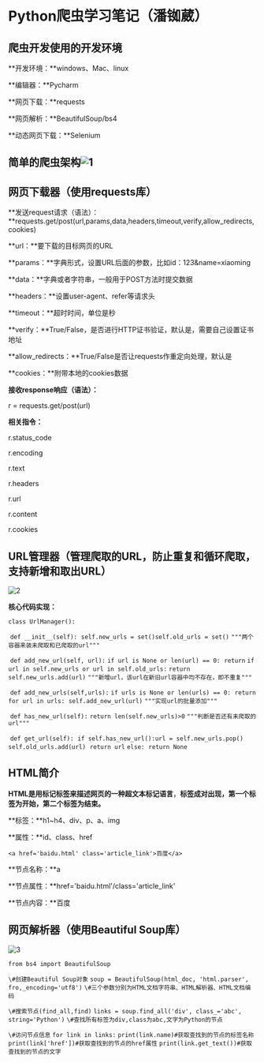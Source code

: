# Python爬虫学习笔记（潘铷葳）

## 爬虫开发使用的开发环境

**开发环境：**windows、Mac、linux

**编辑器：**Pycharm

**网页下载：**requests

**网页解析：**BeautifulSoup/bs4

**动态网页下载：**Selenium

## 简单的爬虫架构![1](D:\大学\大二上\2023暑假学习\爬虫学习\1.jpg)

## 网页下载器（使用requests库）

**发送request请求（语法）：**requests.get/post(url,params,data,headers,timeout,verify,allow_redirects,cookies)

**url：**要下载的目标网页的URL

**params：**字典形式，设置URL后面的参数，比如id：123&name=xiaoming

**data：**字典或者字符串，一般用于POST方法时提交数据

**headers：**设置user-agent、refer等请求头

**timeout：**超时时间，单位是秒

**verify：**True/False，是否进行HTTP证书验证，默认是，需要自己设置证书地址

**allow_redirects：**True/False是否让requests作重定向处理，默认是

**cookies：**附带本地的cookies数据

**接收response响应（语法）：**

r = requests.get/post(url)

**相关指令：**

r.status_code  <!--查看状态码，如果等于200代表请求成功-->

r.encoding <!--可以查看当前编码，以及更改编码（requests会根据Headers推测编码，推测不到则设置为ISO-8859-1可能导致乱码）-->

r.text <!--查看返回的网页内容-->

r.headers <!--查看返回的HTTP的headers-->

r.url <!--查看实际访问的URL-->

r.content <!--以字节方式返回内容，比如用于下载图片-->

r.cookies <!--服务端要写入本地的cookies数据-->

## URL管理器（管理爬取的URL，防止重复和循环爬取，支持新增和取出URL）

![2](D:\大学\大二上\2023暑假学习\爬虫学习\2.jpg)

**核心代码实现：**

`class UrlManager():`

​    `def __init__(self):`
​        `self.new_urls = set()`
​        `self.old_urls = set()`
​     `"""两个容器来装未爬取和已爬取的url"""`

​    `def add_new_url(self, url):`
​        `if url is None or len(url) == 0:`
​            `return`
​        `if url in self.new_urls or url in self.old_urls:`
​            `return`
​        `self.new_urls.add(url)`
​    `"""新增url，该url在新旧url容器中均不存在，即不重复"""`

​    `def add_new_urls(self,urls):`
​        `if urls is None or len(urls) == 0:`
​            `return`
​        `for url in urls:`
​            `self.add_new_url(url)`
​    `"""实现url的批量添加"""`

​    `def has_new_url(self):`
​        `return len(self.new_urls)>0`
​    `"""判断是否还有未爬取的url"""`

​    `def get_url(self):`
​        `if self.has_new_url():`
​            `url = self.new_urls.pop()`
​            `self.old_urls.add(url)`
​            `return url`
​        `else:`
​            `return None`

## HTML简介     

**HTML是用标记标签来描述网页的一种超文本标记语言**，**标签成对出现，第一个标签为开始，第二个标签为结束。**

**标签：**h1~h4、div、p、a、img

**属性：**id、class、href

`<a href='baidu.html' class='article_link'>百度</a>`

**节点名称：**a

**节点属性：**href='baidu.html'/class='article_link'

**节点内容：**百度

## 网页解析器（使用Beautiful Soup库）

![3](D:\大学\大二上\2023暑假学习\爬虫学习\3.jpg)

`from bs4 import BeautifulSoup`

`\#创建Beautiful Soup对象`
`soup = BeautifulSoup(html_doc, 'html.parser', fro,_encoding='utf8')`
`\#三个参数分别为HTML文档字符串、HTML解析器、HTML文档编码`

`\#搜索节点(find_all,find)`
`links = soup.find_all('div', class_='abc', string='Python')`
`\#查找所有标签为div,class为abc,文字为Python的节点`

`\#访问节点信息`
`for link in links:`
    `print(link.name)#获取查找到的节点的标签名称`
    `print(link['href'])#获取查找到的节点的href属性`
    `print(link.get_text())#获取查找到的节点的文字`